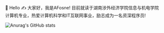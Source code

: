 🙋 Hello
✍️  大家好，我是AFosne! 目前就读于湖南涉外经济学院信息与机电学院计算机专业，热爱计算机科学和IT互联网事业，励志成为一名资深程序员!

![Anurag's GitHub stats](https://github-readme-stats.vercel.app/api?username=afosne&show_icons=true&theme=synthwave)
